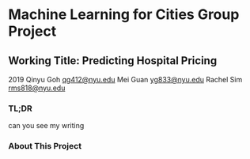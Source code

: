 # Machine Learning for Cities Group Project

## Working Title: Predicting Hospital Pricing
2019
Qinyu Goh <qg412@nyu.edu>
Mei Guan <yg833@nyu.edu>
Rachel Sim <rms818@nyu.edu> 

### TL;DR
can you see my writing

### About This Project